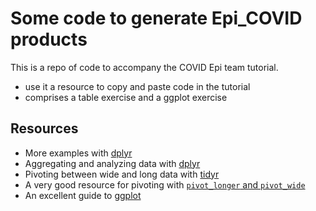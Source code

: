 # Some code to generate Epi_COVID products

This is a repo of code to accompany the COVID Epi team tutorial.
 - use it a resource to copy and paste code in the tutorial
 - comprises a table exercise and a ggplot exercise
 
## Resources

 - More examples with [dplyr](https://cran.r-project.org/web/packages/dplyr/vignettes/dplyr.html)
 - Aggregating and analyzing data with [dplyr](https://datacarpentry.org/R-genomics/04-dplyr.html)
 - Pivoting between wide and long data with [tidyr](https://dcl-wrangle.stanford.edu/pivot-advanced.html)
 - A very good resource for pivoting with [`pivot_longer` and `pivot_wide`](https://tidyr.tidyverse.org/articles/pivot.html)
 - An excellent guide to [ggplot](http://r-statistics.co/Complete-Ggplot2-Tutorial-Part1-With-R-Code.html)